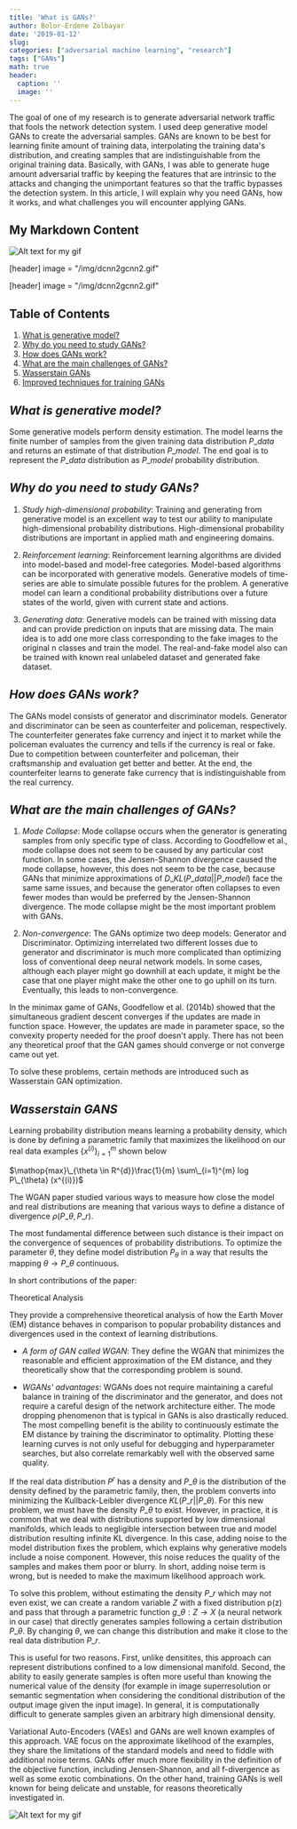 ```yaml
---
title: 'What is GANs?'
author: Bolor-Erdene Zolbayar
date: '2019-01-12'
slug:
categories: ["adversarial machine learning", "research"]
tags: ["GANs"]
math: true
header:
  caption: ''
  image: ''
---
```


The goal of one of my research is to generate adversarial network traffic that fools the network detection system. I used deep generative model GANs to create the adversarial samples. GANs are known to be best for learning finite amount of training data, interpolating the training data's distribution, and creating samples that are indistinguishable from the original training data. Basically, with GANs, I was able to generate huge amount adversarial traffic by keeping the features that are intrinsic to the attacks and changing the unimportant features so that the traffic bypasses the detection system. In this article, I will explain why you need GANs, how it works, and what challenges you will encounter applying GANs.

## My Markdown Content

![Alt text for my gif](img/dcnn2gcnn2.gif)

[header]
image = "/img/dcnn2gcnn2.gif"

[header]
image = "/img/dcnn2gcnn2.gif"

## Table of Contents

1. [What is generative model?](#generative-model)
2. [Why do you need to study GANs?](#why)
3. [How does GANs work?](#how)
4. [What are the main challenges of GANs?](#what)
5. [Wasserstain GANs](#paper1)
6. [Improved techniques for training GANs](#paper2)

## ***What is generative model?*** <a id="generative-model"></a>

Some generative models perform density estimation. The model learns the finite number of samples from the given training data distribution $P\_{data}$ and returns an estimate of that distribution $P\_{model}$. The end goal is to represent the $P\_{data}$ distribution as $P\_{model}$ probability distribution.

## ***Why do you need to study GANs?*** <a id="why"></a>

1. *Study high-dimensional probability*:
Training and generating from generative model is an excellent way to test our ability to manipulate high-dimensional probability distributions. High-dimensional probability distributions are important in applied math and engineering domains.

2. *Reinforcement learning*:
Reinforcement learning algorithms are divided into model-based and model-free categories. Model-based algorithms can be incorporated with generative models. Generative models of time-series are able to simulate possible futures for the problem. A generative model can learn a conditional probability distributions over a future states of the world, given with current state and actions.

3. *Generating data*:
Generative models can be trained with missing data and can provide prediction on inputs that are missing data. The main idea is to add one more class corresponding to the fake images to the original n classes and train the model. The real-and-fake model also can be trained with known real unlabeled dataset and generated fake dataset.


## ***How does GANs work?*** <a id="how"></a>

The GANs model consists of generator and discriminator models. Generator and discriminator can be seen as counterfeiter and policeman, respectively. The counterfeiter generates fake currency and inject it to market while the policeman evaluates the currency and tells if the currency is real or fake. Due to competition between counterfeiter and policeman, their craftsmanship and evaluation get better and better. At the end, the counterfeiter learns to generate fake currency that is indistinguishable from the real currency.

## ***What are the main challenges of GANs?*** <a id="what"></a>

1. *Mode Collapse*: Mode collapse occurs when the generator is generating samples from only specific type of class. According to Goodfellow et al., mode collapse does not seem to be caused by any particular cost function. In some cases, the Jensen-Shannon divergence caused the mode collapse, however, this does not seem to be the case, because GANs that minimize approximations of $D\_{KL}(P\_{data}||P\_{model})$ face the same same issues, and because the generator often collapses to even fewer modes than would be preferred by the Jensen-Shannon divergence. The mode collapse might be the most important problem with GANs.

2. *Non-convergence*: The GANs optimize two deep models: Generator and Discriminator. Optimizing interrelated two different losses due to generator and discriminator is much more complicated than optimizing loss of conventional deep neural network models. In some cases, although each player might go downhill at each update, it might be the case that one player might make the other one to go uphill on its turn. Eventually, this leads to non-convergence.

In the minimax game of GANs, Goodfellow et al. (2014b) showed that the simultaneous gradient descent converges if the updates are made in function space. However, the updates are made in parameter space, so the convexity property needed for the proof doesn't apply. There has not been any theoretical proof that the GAN games should converge or not converge came out yet.

To solve these problems, certain methods are introduced such as Wasserstain GAN optimization.

## ***Wasserstain GANS*** <a id="paper1"></a>

Learning probability distribution means learning a probability density, which is done by defining a parametric family that maximizes the likelihood on our real data examples $\{x^{(i)}\}_{i=1}^m$ shown below


$\mathop{max}\_{\theta \in R^{d}}\frac{1}{m} \sum\_{i=1}^{m} log P\_{\theta} (x^{(i)})$


The WGAN paper studied various ways to measure how close the model and real distributions are meaning that various ways to define a distance of divergence $\rho(P\_{\theta},P\_{r})$.

The most fundamental difference between such distance is their impact on the convergence of sequences of probability distributions. To optimize the parameter $\theta$, they define model distribution $P_{\theta}$ in a way that results the mapping $\theta \rightarrow P\_{\theta}$ continuous.

In short contributions of the paper:

Theoretical Analysis

They provide a comprehensive theoretical analysis of how the Earth Mover (EM) distance behaves in comparison to popular probability distances and divergences used in the context of learning distributions.

- *A form of GAN called WGAN*: They define the WGAN that minimizes the reasonable and efficient approximation of the EM distance, and they theoretically show that the corresponding problem is sound.

- *WGANs' advantages*: WGANs does not require maintaining a careful balance in training of the discriminator and the generator, and does not require a careful design of the network architecture either. The mode dropping phenomenon that is typical in GANs is also drastically reduced. The most compelling benefit is the ability to continuously estimate the EM distance by training the discriminator to optimality. Plotting these learning curves is not only useful for debugging and hyperparameter searches, but also correlate remarkably well with the observed same quality.



If the real data distribution $P^{r}$ has a density and $P\_{\theta}$ is the distribution of the density defined by the parametric family, then, the problem converts into minimizing the Kullback-Leibler divergence $KL(P\_{r}||P\_{\theta})$. For this new problem, we must have the density $P\_{\theta}$ to exist. However, in practice, it is common that we deal with distributions supported by low dimensional manifolds, which leads to negligible intersection between true and model distribution resulting infinite KL divergence. In this case, adding noise to the model distribution fixes the problem, which explains why generative models include a noise component. However, this noise reduces the quality of the samples and makes them poor or blurry. In short, adding noise term is wrong, but is needed to make the maximum likelihood approach work.

To solve this problem, without estimating the density $P\_{r}$ which may not even exist, we can create a random variable $Z$ with a fixed distribution p(z) and pass that through a parametric function $g\_{\theta}:Z \rightarrow X$ (a neural network in our case)
 that directly generates samples following a certain distribution $P\_{\theta}$. By changing $\theta$, we can change this distribution and make it close to the real data distribution $P\_{r}$.

 This is useful for two reasons. First, unlike densitites, this approach can represent distributions confined to a low dimensional manifold. Second, the ability to easily generate samples is often more useful than knowing the numerical value of the density (for example in image superresolution or semantic segmentation when considering the conditional distribution of the output image given the input image). In general, it is computationally difficult to generate samples given an arbitrary high dimensional density.

 Variational Auto-Encoders (VAEs) and GANs are well known examples of this approach. VAE focus on the approximate likelihood of the examples, they share the limitations of the standard models and need to fiddle with additional noise terms. GANs offer much more flexibility in the definition of the objective function, including Jensen-Shannon, and all f-divergence as well as some exotic combinations. On the other hand, training GANs is well known for being delicate and unstable, for reasons theoretically investigated in.


![Alt text for my gif](/img/dcnn2gcnn2.gif)